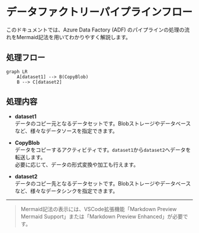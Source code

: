 # データファクトリーパイプラインフロー

このドキュメントでは、Azure Data Factory (ADF) のパイプラインの処理の流れをMermaid記法を用いてわかりやすく解説します。

## 処理フロー

```mermaid
graph LR
    A[dataset1] --> B(CopyBlob)
    B --> C[dataset2]
```

## 処理内容

- **dataset1**  
  データのコピー元となるデータセットです。Blobストレージやデータベースなど、様々なデータソースを指定できます。

- **CopyBlob**  
  データをコピーするアクティビティです。`dataset1`から`dataset2`へデータを転送します。  
  必要に応じて、データの形式変換や加工も行えます。

- **dataset2**  
  データのコピー先となるデータセットです。Blobストレージやデータベースなど、様々なデータシンクを指定できます。

---

> Mermaid記法の表示には、VSCode拡張機能「Markdown Preview Mermaid Support」または「Markdown Preview Enhanced」が必要です。
